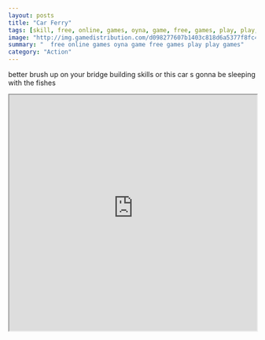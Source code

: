 ```yaml
---
layout: posts
title: "Car Ferry"
tags: [skill, free, online, games, oyna, game, free, games, play, play, games]
image: "http://img.gamedistribution.com/d098277607b1403c818d6a5377f8fc48.jpg"
summary: "  free online games oyna game free games play play games"
category: "Action"
---
```


better brush up on your bridge building skills or this car s gonna be sleeping with the fishes

<iframe width="100%" height="480px;" src="http://flash.gamedistribution.com?game=d098277607b1403c818d6a5377f8fc48"></iframe>